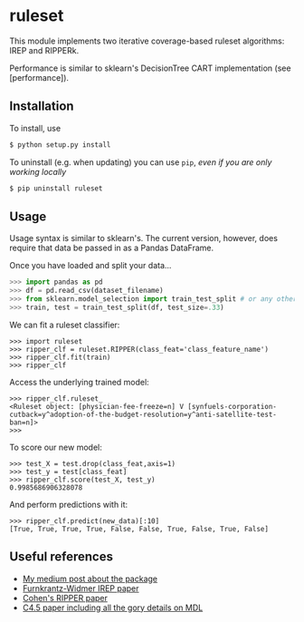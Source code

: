 # ruleset

This module implements two iterative coverage-based ruleset algorithms: IREP and RIPPERk. 

Performance is similar to sklearn's DecisionTree CART implementation (see [performance]).

## Installation

To install, use
```bash
$ python setup.py install
```
 
To uninstall (e.g. when updating) you can use `pip`, _even if you are only working locally_
```bash
$ pip uninstall ruleset
```

## Usage

Usage syntax is similar to sklearn's. The current version, however, does require that data be passed in as a Pandas DataFrame.

Once you have loaded and split your data...
```python
>>> import pandas as pd
>>> df = pd.read_csv(dataset_filename)
>>> from sklearn.model_selection import train_test_split # or any other mechanism you want to use for data partitioning
>>> train, test = train_test_split(df, test_size=.33)
```
We can fit a ruleset classifier:
```
>>> import ruleset
>>> ripper_clf = ruleset.RIPPER(class_feat='class_feature_name')
>>> ripper_clf.fit(train)
>>> ripper_clf
```
Access the underlying trained model:
```
>>> ripper_clf.ruleset_
<Ruleset object: [physician-fee-freeze=n] V [synfuels-corporation-cutback=y^adoption-of-the-budget-resolution=y^anti-satellite-test-ban=n]>
>>>
```
To score our new model:
```
>>> test_X = test.drop(class_feat,axis=1)
>>> test_y = test[class_feat]
>>> ripper_clf.score(test_X, test_y)
0.9985686906328078
```
And perform predictions with it:
```
>>> ripper_clf.predict(new_data)[:10]
[True, True, True, True, False, False, True, False, True, False]
```

## Useful references
- [My medium post about the package](linky-link)
- [Furnkrantz-Widmer IREP paper](https://pdfs.semanticscholar.org/f67e/bb7b392f51076899f58c53bf57d5e71e36e9.pdf)
- [Cohen's RIPPER paper](https://www.let.rug.nl/nerbonne/teach/learning/cohen95fast.pdf)
- [C4.5 paper including all the gory details on MDL](https://pdfs.semanticscholar.org/cb94/e3d981a5e1901793c6bfedd93ce9cc07885d.pdf)
